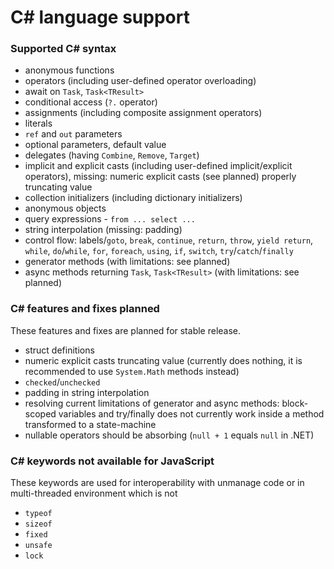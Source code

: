 # C# language support

### Supported C# syntax

* anonymous functions
* operators (including user-defined operator overloading)
* await on `Task`, `Task<TResult>`
* conditional access (`?.` operator)
* assignments (including composite assignment operators)
* literals
* `ref` and `out` parameters
* optional parameters, default value
* delegates (having `Combine`, `Remove`, `Target`)
* implicit and explicit casts (including user-defined implicit/explicit operators), missing: numeric explicit casts (see planned) properly truncating value
* collection initializers (including dictionary initializers)
* anonymous objects
* query expressions - `from ... select ...`
* string interpolation (missing: padding)
* control flow: labels/`goto`, `break`, `continue`, `return`, `throw`, `yield return`, `while`, `do`/`while`, `for`, `foreach`, `using`, `if`, `switch`, `try`/`catch`/`finally`
* generator methods (with limitations: see planned)
* async methods returning `Task`, `Task<TResult>` (with limitations: see planned)

### C# features and fixes planned

These features and fixes are planned for stable release.

* struct definitions
* numeric explicit casts truncating value (currently does nothing, it is recommended to use `System.Math` methods instead)
* `checked`/`unchecked`
* padding in string interpolation
* resolving current limitations of generator and async methods: block-scoped variables and try/finally does not currently work inside a method transformed to a state-machine
* nullable operators should be absorbing (`null + 1` equals `null` in .NET)

### C# keywords not available for JavaScript

These keywords are used for interoperability with unmanage code or in multi-threaded environment which is not

* `typeof`
* `sizeof`
* `fixed`
* `unsafe`
* `lock`